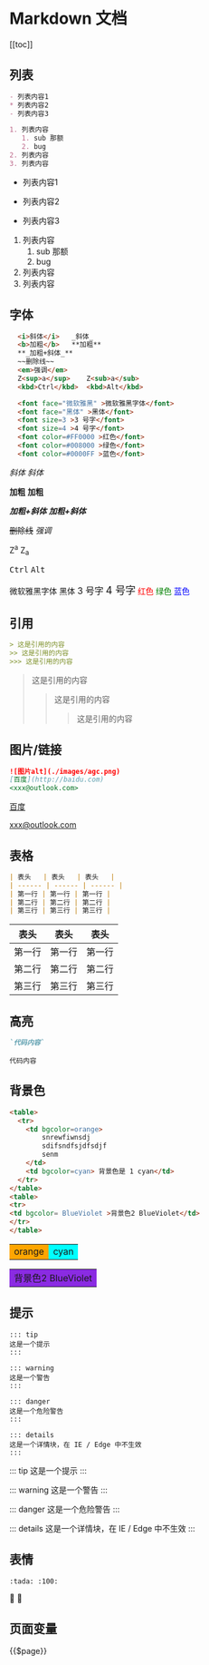 # Markdown 文档


[[toc]]

## 列表

``` markdown
- 列表内容1
* 列表内容2
- 列表内容3

1. 列表内容
   1. sub 那额
   2. bug
2. 列表内容
3. 列表内容
```
- 列表内容1
* 列表内容2
- 列表内容3
  
1. 列表内容
   1. sub 那额
   2. bug
2. 列表内容
3. 列表内容

## 字体

``` markdown
  <i>斜体</i>   _斜体_
  <b>加粗</b>   **加粗**
  **_加粗+斜体_**
  ~~删除线~~
  <em>强调</em>
  Z<sup>a</sup>    Z<sub>a</sub>
  <kbd>Ctrl</kbd>  <kbd>Alt</kbd>

  <font face="微软雅黑" >微软雅黑字体</font>
  <font face="黑体" >黑体</font>
  <font size=3 >3 号字</font>
  <font size=4 >4 号字</font>
  <font color=#FF0000 >红色</font>
  <font color=#008000 >绿色</font>
  <font color=#0000FF >蓝色</font>
```

<i>斜体</i>   _斜体_

<b>加粗</b>   **加粗**

**_加粗+斜体_**  **_加粗+斜体_**

~~删除线~~
<em>强调</em>

Z<sup>a</sup> Z<sub>a</sub>

<kbd>Ctrl</kbd>  <kbd>Alt</kbd>

<font face="微软雅黑" >微软雅黑字体</font>
<font face="黑体" >黑体</font>
<font size=3 >3 号字</font>
<font size=4 >4 号字</font>
<font color=#FF0000 >红色</font>
<font color=#008000 >绿色</font>
<font color=#0000FF >蓝色</font>

## 引用

``` markdown
> 这是引用的内容
>> 这是引用的内容
>>> 这是引用的内容
```
> 这是引用的内容
>> 这是引用的内容
>>> 这是引用的内容

## 图片/链接
``` markdown
![图片alt](./images/agc.png)
[百度](http://baidu.com)
<xxx@outlook.com>
```

[百度](http://baidu.com)

<xxx@outlook.com>



## 表格
``` markdown
| 表头   | 表头   | 表头   |
| ------ | ------ | ------ |
| 第一行 | 第一行 | 第一行 |
| 第二行 | 第二行 | 第二行 |
| 第三行 | 第三行 | 第三行 |

```
| 表头   | 表头   | 表头   |
| ------ | ------ | ------ |
| 第一行 | 第一行 | 第一行 |
| 第二行 | 第二行 | 第二行 |
| 第三行 | 第三行 | 第三行 |

## 高亮
``` markdown
`代码内容`

```
`代码内容`

## 背景色
``` markdown
<table>
  <tr>
    <td bgcolor=orange>     
        snrewfiwnsdj
        sdifsndfsjdfsdjf
        senm 
    </td>
    <td bgcolor=cyan> 背景色是 1 cyan</td>
  </tr>
</table>
<table>
<tr>
<td bgcolor= BlueViolet >背景色2 BlueViolet</td>
</tr>
</table>
```

<table>
  <tr>
    <td bgcolor=orange>orange</td>
    <td bgcolor=cyan>cyan</td>
  </tr>
</table>

<table>
<tr>
<td bgcolor= BlueViolet >背景色2 BlueViolet</td>
</tr>
</table>


## 提示
```
::: tip
这是一个提示
:::

::: warning
这是一个警告
:::

::: danger
这是一个危险警告
:::

::: details
这是一个详情块，在 IE / Edge 中不生效
:::
```
::: tip
这是一个提示
:::

::: warning
这是一个警告
:::

::: danger
这是一个危险警告
:::

::: details
这是一个详情块，在 IE / Edge 中不生效
:::

## 表情
```
:tada: :100:  
```
:tada: :100:  


## 页面变量

{{$page}}
